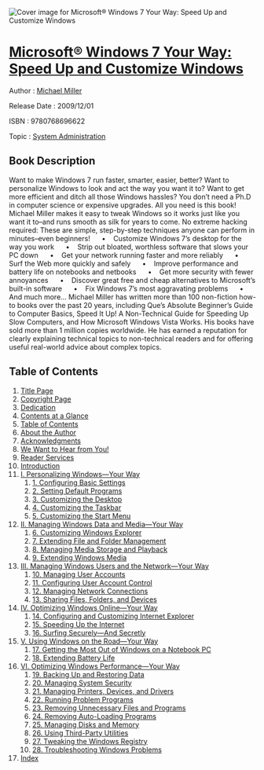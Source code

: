 ![Cover image for Microsoft® Windows 7 Your Way: Speed Up and Customize Windows](https://imgdetail.ebookreading.net/cover/cover/system_admin/EB9780768696622.jpg)

[Microsoft® Windows 7 Your Way: Speed Up and Customize Windows](https://ebookreading.net/view/book/Microsoft%C2%AE+Windows+7+Your+Way%3A+Speed+Up+and+Customize+Windows-EB9780768696622_1.html "Microsoft® Windows 7 Your Way: Speed Up and Customize Windows")
====================================================================================================================

Author : [Michael Miller](https://ebookreading.net/search/author/Michael+Miller)

Release Date : 2009/12/01

ISBN : 9780768696622

Topic : [System Administration](https://ebookreading.net/search/category/system-administration)

Book Description
-----------------

Want to make Windows 7 run faster, smarter, easier, better? Want to personalize Windows to look and act the way you want it to? Want to get more efficient and ditch all those Windows hassles? You don’t need a Ph.D in computer science or expensive upgrades. All you need is this book!
Michael Miller makes it easy to tweak Windows so it works just like you want it to–and runs smooth as silk for years to come. No extreme hacking required: These are simple, step-by-step techniques anyone can perform in minutes–even beginners!
     •    Customize Windows 7’s desktop for the way you work
     •    Strip out bloated, worthless software that slows your PC down
     •    Get your network running faster and more reliably
     •    Surf the Web more quickly and safely
     •    Improve performance and battery life on notebooks and netbooks
     •    Get more security with fewer annoyances
     •    Discover great free and cheap alternatives to Microsoft’s built-in software
     •    Fix Windows 7’s most aggravating problems
     •    And much more...
Michael Miller has written more than 100 non-fiction how-to books over the past 20 years, including Que’s Absolute Beginner’s Guide to Computer Basics, Speed It Up! A Non-Technical Guide for Speeding Up Slow Computers, and How Microsoft Windows Vista Works. His books have sold more than 1 million copies worldwide. He has earned a reputation for clearly explaining technical topics to non-technical readers and for offering useful real-world advice about complex topics.
              
Table of Contents
-----------------

1. [Title Page](https://ebookreading.net/view/book/Microsoft%C2%AE+Windows+7+Your+Way%3A+Speed+Up+and+Customize+Windows-EB9780768696622_2.html#title)
1. [Copyright Page](https://ebookreading.net/view/book/Microsoft%C2%AE+Windows+7+Your+Way%3A+Speed+Up+and+Customize+Windows-EB9780768696622_2.html#copy)
1. [Dedication](https://ebookreading.net/view/book/Microsoft%C2%AE+Windows+7+Your+Way%3A+Speed+Up+and+Customize+Windows-EB9780768696622_2.html#ded)
1. [Contents at a Glance](https://ebookreading.net/view/book/Microsoft%C2%AE+Windows+7+Your+Way%3A+Speed+Up+and+Customize+Windows-EB9780768696622_2.html#toc)
1. [Table of Contents](https://ebookreading.net/view/book/Microsoft%C2%AE+Windows+7+Your+Way%3A+Speed+Up+and+Customize+Windows-EB9780768696622_2.html#toc1)
1. [About the Author](https://ebookreading.net/view/book/Microsoft%C2%AE+Windows+7+Your+Way%3A+Speed+Up+and+Customize+Windows-EB9780768696622_2.html#pre01)
1. [Acknowledgments](https://ebookreading.net/view/book/Microsoft%C2%AE+Windows+7+Your+Way%3A+Speed+Up+and+Customize+Windows-EB9780768696622_2.html#pre02)
1. [We Want to Hear from You!](https://ebookreading.net/view/book/Microsoft%C2%AE+Windows+7+Your+Way%3A+Speed+Up+and+Customize+Windows-EB9780768696622_2.html#pre03)
1. [Reader Services](https://ebookreading.net/view/book/Microsoft%C2%AE+Windows+7+Your+Way%3A+Speed+Up+and+Customize+Windows-EB9780768696622_2.html#pre04)
1. [Introduction](https://ebookreading.net/view/book/Microsoft%C2%AE+Windows+7+Your+Way%3A+Speed+Up+and+Customize+Windows-EB9780768696622_3.html)
1. [I. Personalizing Windows—Your Way](https://ebookreading.net/view/book/Microsoft%C2%AE+Windows+7+Your+Way%3A+Speed+Up+and+Customize+Windows-EB9780768696622_4.html)
    1. [1. Configuring Basic Settings](https://ebookreading.net/view/book/Microsoft%C2%AE+Windows+7+Your+Way%3A+Speed+Up+and+Customize+Windows-EB9780768696622_5.html)
    1. [2. Setting Default Programs](https://ebookreading.net/view/book/Microsoft%C2%AE+Windows+7+Your+Way%3A+Speed+Up+and+Customize+Windows-EB9780768696622_6.html)
    1. [3. Customizing the Desktop](https://ebookreading.net/view/book/Microsoft%C2%AE+Windows+7+Your+Way%3A+Speed+Up+and+Customize+Windows-EB9780768696622_7.html)
    1. [4. Customizing the Taskbar](https://ebookreading.net/view/book/Microsoft%C2%AE+Windows+7+Your+Way%3A+Speed+Up+and+Customize+Windows-EB9780768696622_8.html)
    1. [5. Customizing the Start Menu](https://ebookreading.net/view/book/Microsoft%C2%AE+Windows+7+Your+Way%3A+Speed+Up+and+Customize+Windows-EB9780768696622_9.html)
1. [II. Managing Windows Data and Media—Your Way](https://ebookreading.net/view/book/Microsoft%C2%AE+Windows+7+Your+Way%3A+Speed+Up+and+Customize+Windows-EB9780768696622_10.html)
    1. [6. Customizing Windows Explorer](https://ebookreading.net/view/book/Microsoft%C2%AE+Windows+7+Your+Way%3A+Speed+Up+and+Customize+Windows-EB9780768696622_11.html)
    1. [7. Extending File and Folder Management](https://ebookreading.net/view/book/Microsoft%C2%AE+Windows+7+Your+Way%3A+Speed+Up+and+Customize+Windows-EB9780768696622_12.html)
    1. [8. Managing Media Storage and Playback](https://ebookreading.net/view/book/Microsoft%C2%AE+Windows+7+Your+Way%3A+Speed+Up+and+Customize+Windows-EB9780768696622_13.html)
    1. [9. Extending Windows Media](https://ebookreading.net/view/book/Microsoft%C2%AE+Windows+7+Your+Way%3A+Speed+Up+and+Customize+Windows-EB9780768696622_14.html)
1. [III. Managing Windows Users and the Network—Your Way](https://ebookreading.net/view/book/Microsoft%C2%AE+Windows+7+Your+Way%3A+Speed+Up+and+Customize+Windows-EB9780768696622_15.html)
    1. [10. Managing User Accounts](https://ebookreading.net/view/book/Microsoft%C2%AE+Windows+7+Your+Way%3A+Speed+Up+and+Customize+Windows-EB9780768696622_16.html)
    1. [11. Configuring User Account Control](https://ebookreading.net/view/book/Microsoft%C2%AE+Windows+7+Your+Way%3A+Speed+Up+and+Customize+Windows-EB9780768696622_17.html)
    1. [12. Managing Network Connections](https://ebookreading.net/view/book/Microsoft%C2%AE+Windows+7+Your+Way%3A+Speed+Up+and+Customize+Windows-EB9780768696622_18.html)
    1. [13. Sharing Files, Folders, and Devices](https://ebookreading.net/view/book/Microsoft%C2%AE+Windows+7+Your+Way%3A+Speed+Up+and+Customize+Windows-EB9780768696622_19.html)
1. [IV. Optimizing Windows Online—Your Way](https://ebookreading.net/view/book/Microsoft%C2%AE+Windows+7+Your+Way%3A+Speed+Up+and+Customize+Windows-EB9780768696622_20.html)
    1. [14. Configuring and Customizing Internet Explorer](https://ebookreading.net/view/book/Microsoft%C2%AE+Windows+7+Your+Way%3A+Speed+Up+and+Customize+Windows-EB9780768696622_21.html)
    1. [15. Speeding Up the Internet](https://ebookreading.net/view/book/Microsoft%C2%AE+Windows+7+Your+Way%3A+Speed+Up+and+Customize+Windows-EB9780768696622_22.html)
    1. [16. Surfing Securely—And Secretly](https://ebookreading.net/view/book/Microsoft%C2%AE+Windows+7+Your+Way%3A+Speed+Up+and+Customize+Windows-EB9780768696622_23.html)
1. [V. Using Windows on the Road—Your Way](https://ebookreading.net/view/book/Microsoft%C2%AE+Windows+7+Your+Way%3A+Speed+Up+and+Customize+Windows-EB9780768696622_24.html)
    1. [17. Getting the Most Out of Windows on a Notebook PC](https://ebookreading.net/view/book/Microsoft%C2%AE+Windows+7+Your+Way%3A+Speed+Up+and+Customize+Windows-EB9780768696622_25.html)
    1. [18. Extending Battery Life](https://ebookreading.net/view/book/Microsoft%C2%AE+Windows+7+Your+Way%3A+Speed+Up+and+Customize+Windows-EB9780768696622_26.html)
1. [VI. Optimizing Windows Performance—Your Way](https://ebookreading.net/view/book/Microsoft%C2%AE+Windows+7+Your+Way%3A+Speed+Up+and+Customize+Windows-EB9780768696622_27.html)
    1. [19. Backing Up and Restoring Data](https://ebookreading.net/view/book/Microsoft%C2%AE+Windows+7+Your+Way%3A+Speed+Up+and+Customize+Windows-EB9780768696622_28.html)
    1. [20. Managing System Security](https://ebookreading.net/view/book/Microsoft%C2%AE+Windows+7+Your+Way%3A+Speed+Up+and+Customize+Windows-EB9780768696622_29.html)
    1. [21. Managing Printers, Devices, and Drivers](https://ebookreading.net/view/book/Microsoft%C2%AE+Windows+7+Your+Way%3A+Speed+Up+and+Customize+Windows-EB9780768696622_30.html)
    1. [22. Running Problem Programs](https://ebookreading.net/view/book/Microsoft%C2%AE+Windows+7+Your+Way%3A+Speed+Up+and+Customize+Windows-EB9780768696622_31.html)
    1. [23. Removing Unnecessary Files and Programs](https://ebookreading.net/view/book/Microsoft%C2%AE+Windows+7+Your+Way%3A+Speed+Up+and+Customize+Windows-EB9780768696622_32.html)
    1. [24. Removing Auto-Loading Programs](https://ebookreading.net/view/book/Microsoft%C2%AE+Windows+7+Your+Way%3A+Speed+Up+and+Customize+Windows-EB9780768696622_33.html)
    1. [25. Managing Disks and Memory](https://ebookreading.net/view/book/Microsoft%C2%AE+Windows+7+Your+Way%3A+Speed+Up+and+Customize+Windows-EB9780768696622_34.html)
    1. [26. Using Third-Party Utilities](https://ebookreading.net/view/book/Microsoft%C2%AE+Windows+7+Your+Way%3A+Speed+Up+and+Customize+Windows-EB9780768696622_35.html)
    1. [27. Tweaking the Windows Registry](https://ebookreading.net/view/book/Microsoft%C2%AE+Windows+7+Your+Way%3A+Speed+Up+and+Customize+Windows-EB9780768696622_36.html)
    1. [28. Troubleshooting Windows Problems](https://ebookreading.net/view/book/Microsoft%C2%AE+Windows+7+Your+Way%3A+Speed+Up+and+Customize+Windows-EB9780768696622_37.html)
1. [Index](https://ebookreading.net/view/book/Microsoft%C2%AE+Windows+7+Your+Way%3A+Speed+Up+and+Customize+Windows-EB9780768696622_38.html)
